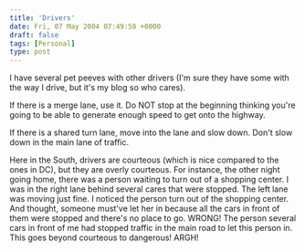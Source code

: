 ```yaml
---
title: 'Drivers'
date: Fri, 07 May 2004 07:49:58 +0000
draft: false
tags: [Personal]
type: post
---
```


I have several pet peeves with other drivers (I'm sure they have some with the way I drive, but it's my blog so who cares).

If there is a merge lane, use it. Do NOT stop at the beginning thinking you're going to be able to generate enough speed to get onto the highway.

If there is a shared turn lane, move into the lane and slow down. Don't slow down in the main lane of traffic.

Here in the South, drivers are courteous (which is nice compared to the ones in DC), but they are overly courteous. For instance, the other night going home, there was a person waiting to turn out of a shopping center. I was in the right lane behind several cares that were stopped. The left lane was moving just fine. I noticed the person turn out of the shopping center. And thought, someone must've let her in because all the cars in front of them were stopped and there's no place to go. WRONG! The person several cars in front of me had stopped traffic in the main road to let this person in. This goes beyond courteous to dangerous! ARGH!